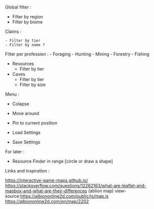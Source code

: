 
Global filter :

- Filter by region
- Filter by biome


Claims :

    - Filter by tier
    - Filter by name ?

Filter per profession :
    - Foraging
    - Hunting
    - Mining
    - Forestry
    - Fishing
- Resources
    - Filter by tier
- Caves
    - Filter by tier
    - Filter by size


Menu :

- Colapse
- Move around
- Pin to current position

- Load Settings
- Save Settings

For later :

- Resource Finder in range [circle or draw a shape]

Links and inspiration :

https://interactive-game-maps.github.io/
https://stackoverflow.com/questions/12262163/what-are-leaflet-and-mapbox-and-what-are-their-differences
 (ablion map) view-source:https://albiononline2d.com/public/js/map.js https://albiononline2d.com/en/map/2202

